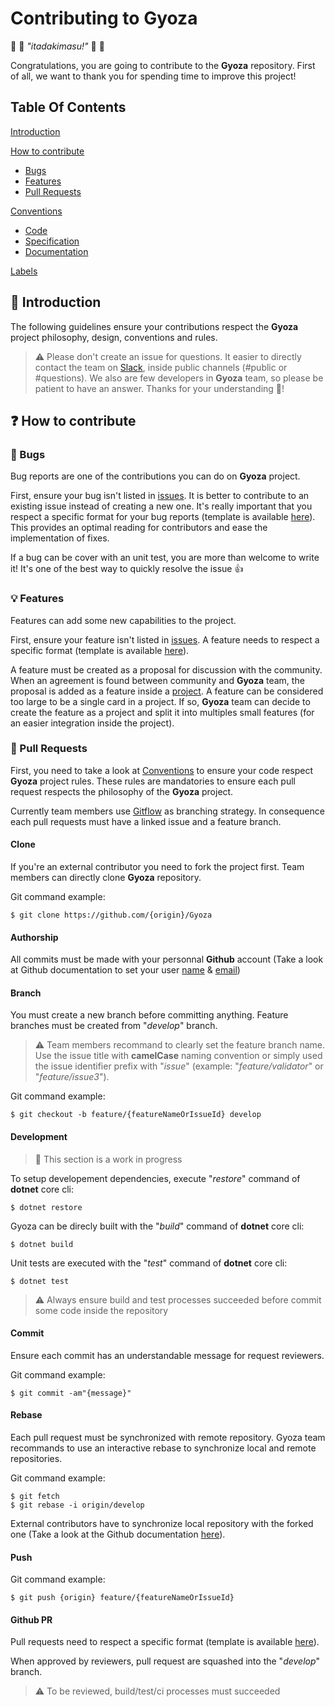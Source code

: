 # Contributing to Gyoza
🥢 🥟 *"itadakimasu!"* 🥟 🥢

Congratulations, you are going to contribute to the **Gyoza** repository. 
First of all, we want to thank you for spending time to improve this project!

## Table Of Contents
[Introduction](#introduction)

[How to contribute](#how-to-contribute)
  * [Bugs](#bugs)
  * [Features](#features)
  * [Pull Requests](#pull-requests)

[Conventions](#conventions)
  * [Code](#code)
  * [Specification](#specification)
  * [Documentation](#documentation)

[Labels](#labels)

## <a id="introduction"></a>🏁 Introduction
The following guidelines ensure your contributions respect the **Gyoza** project philosophy, design, conventions and rules.

> ⚠️ Please don't create an issue for questions. It easier to directly contact the team on [Slack](https://gyoza-team.slack.com), inside public channels (#public or #questions). We also are few developers in **Gyoza** team, so please be patient to have an answer. Thanks for your understanding 🙏!

## <a id="how-to-contribute"></a>❓ How to contribute

### <a id="bugs"></a>🐛 Bugs
Bug reports are one of the contributions you can do on **Gyoza** project. 

First, ensure your bug isn't listed in [issues](https://github.com/Vtek/Gyoza/issues). It is better to contribute to an existing issue instead of creating a new one. It's really important that you respect a specific format for your bug reports (template is available [here](https://raw.githubusercontent.com/Vtek/Gyoza/contributing/bug.md)). This provides an optimal reading for contributors and ease the implementation of fixes.

If a bug can be cover with an unit test, you are more than welcome to write it! It's one of the best way to quickly resolve the issue 👍

### <a id="features"></a>💡 Features
Features can add some new capabilities to the project. 

First, ensure your feature isn't listed in [issues](https://github.com/Vtek/Gyoza/issues). A feature needs to respect a specific format (template is available [here](https://raw.githubusercontent.com/Vtek/Gyoza/contributing/feature.md)).

A feature must be created as a proposal for discussion with the community. When an agreement is found between community and **Gyoza** team, the proposal is added as a feature inside a [project](https://github.com/Vtek/Gyoza/projects). A feature can be considered too large to be a single card in a project. If so, **Gyoza** team can decide to create the feature as a project and split it into multiples small features (for an easier integration inside the project).

### <a id="pull-requests"></a>🎁 Pull Requests
First, you need to take a look at [Conventions](#conventions) to ensure your code respect **Gyoza** project rules. These rules are mandatories to ensure each pull request respects the philosophy of the **Gyoza** project.

Currently team members use [Gitflow](http://nvie.com/posts/a-successful-git-branching-model/) as branching strategy. In consequence each pull requests must have a linked issue and a feature branch.

#### Clone
If you're an external contributor you need to fork the project first. Team members can directly clone **Gyoza** repository.

Git command example:
```
$ git clone https://github.com/{origin}/Gyoza
```

#### Authorship
All commits must be made with your personnal **Github** account (Take a look at Github documentation to set your user [name](https://help.github.com/articles/setting-your-username-in-git/) & [email](https://help.github.com/articles/setting-your-email-in-git/))

#### Branch
You must create a new branch before committing anything. Feature branches must be created from "*develop*" branch.

> ⚠️ Team members recommand to clearly set the feature branch name. Use the issue title with **camelCase** naming convention or simply used the issue identifier prefix with "*issue*" (example: "*feature/validator*" or "*feature/issue3*").

Git command example:
```
$ git checkout -b feature/{featureNameOrIssueId} develop
```

#### Development
> 🚧 This section is a work in progress

To setup developement dependencies, execute "*restore*" command of **dotnet** core cli:
```
$ dotnet restore
```

Gyoza can be direcly built with the "*build*" command of **dotnet** core cli:
```
$ dotnet build
```

Unit tests are executed with the "*test*" command of **dotnet** core cli:
```
$ dotnet test
```

> ⚠️ Always ensure build and test processes succeeded before commit some code inside the repository

#### Commit
Ensure each commit has an understandable message for request reviewers.

Git command example:
```
$ git commit -am"{message}"
```

#### Rebase
Each pull request must be synchronized with remote repository. Gyoza team recommands to use an interactive rebase to synchronize local and remote repositories.

Git command example:
```
$ git fetch
$ git rebase -i origin/develop
```

External contributors have to synchronize local repository with the forked one (Take a look at the Github documentation [here](https://help.github.com/articles/syncing-a-fork/)).

#### Push
Git command example:
```
$ git push {origin} feature/{featureNameOrIssueId}
```

#### Github PR
Pull requests need to respect a specific format (template is available [here](https://raw.githubusercontent.com/Vtek/Gyoza/contributing/pr.md)).

When approved by reviewers, pull request are squashed into the "*develop*" branch.

> ⚠️ To be reviewed, build/test/ci processes must succeeded